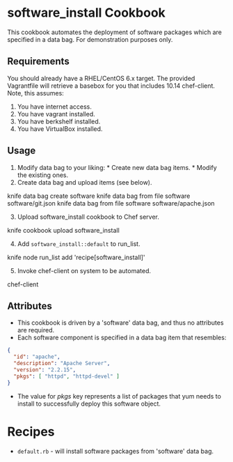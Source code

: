 # software_install Cookbook

This cookbook automates the deployment of software packages which are
specified in a data bag.  For demonstration purposes only.

## Requirements

You should already have a RHEL/CentOS 6.x target.  The provided
Vagrantfile will retrieve a basebox for you that includes 10.14
chef-client.  Note, this assumes:

  1.  You have internet access.
  2.  You have vagrant installed.
  3.  You have berkshelf installed.
  4.  You have VirtualBox installed.


## Usage

  1.  Modify data bag to your liking:
    * Create new data bag items.
    * Modify the existing ones.
  2.  Create data bag and upload items (see below).

  knife data bag create software
  knife data bag from file software software/git.json
  knife data bag from file software software/apache.json

  3.  Upload software_install cookbook to Chef server.

  knife cookbook upload software_install

  4.  Add `software_install::default` to run_list.

  knife node run_list add <nodename> 'recipe[software_install]'

  5.  Invoke chef-client on system to be automated.

  chef-client

## Attributes

* This cookbook is driven by a 'software' data bag, and thus no
attributes are required.
* Each software component is specified in a data bag item that
resembles:

```json
{
  "id": "apache",
  "description": "Apache Server",
  "version": "2.2.15",
  "pkgs": [ "httpd", "httpd-devel" ]
}
```

* The value for *pkgs* key represents a list of packages that yum needs
to install to successfully deploy this software object.

# Recipes

* `default.rb` - will install software packages from 'software' data
bag.

